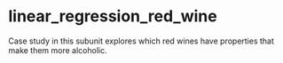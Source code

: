 # linear_regression_red_wine
Case study in this subunit explores which red wines have properties that make them more alcoholic.
